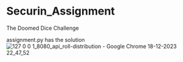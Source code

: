 # Securin_Assignment
The Doomed Dice Challenge

assignment.py has the solution
![127 0 0 1_8080_api_roll-distribution - Google Chrome 18-12-2023 22_47_52](https://github.com/Nivedhitha10/Securin_Assignment/assets/131236071/915f3464-bec4-4077-b8b6-813fa6576598)

